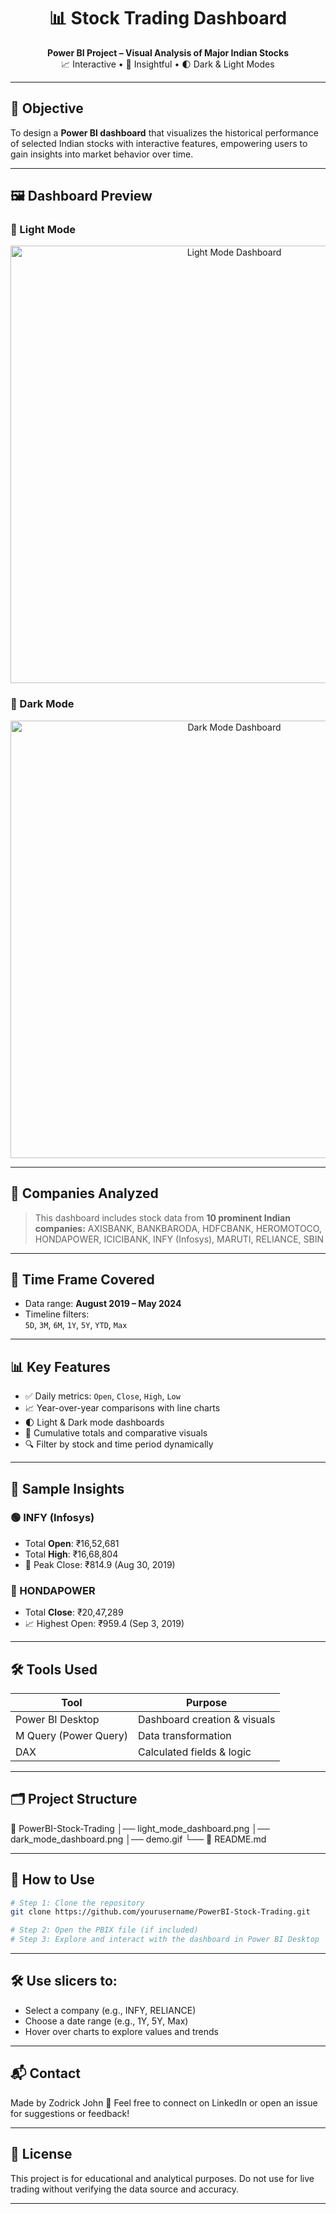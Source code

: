 <h1 align="center">📊 Stock Trading Dashboard</h1>
<p align="center">
  <b>Power BI Project – Visual Analysis of Major Indian Stocks</b><br>
  📈 Interactive • 🧠 Insightful • 🌓 Dark & Light Modes
</p>

---

## 🧠 Objective

To design a **Power BI dashboard** that visualizes the historical performance of selected Indian stocks with interactive features, empowering users to gain insights into market behavior over time.

---

## 🖼️ Dashboard Preview

### 🔹 Light Mode  
<p align="center">
  <img src="stock_dashboard_white.gif" alt="Light Mode Dashboard" width="700"/>
</p>

### 🔸 Dark Mode  
<p align="center">
  <img src="stock_dashboard_black.gif" alt="Dark Mode Dashboard" width="700"/>
</p>

---

## 🏢 Companies Analyzed

> This dashboard includes stock data from **10 prominent Indian companies:**
AXISBANK, BANKBARODA, HDFCBANK, HEROMOTOCO, HONDAPOWER,
ICICIBANK, INFY (Infosys), MARUTI, RELIANCE, SBIN

---

## 📅 Time Frame Covered

- Data range: **August 2019 – May 2024**
- Timeline filters:  
  `5D`, `3M`, `6M`, `1Y`, `5Y`, `YTD`, `Max`

---

## 📊 Key Features

- ✅ Daily metrics: `Open`, `Close`, `High`, `Low`
- 📈 Year-over-year comparisons with line charts
- 🌓 Light & Dark mode dashboards
- 📌 Cumulative totals and comparative visuals
- 🔍 Filter by stock and time period dynamically

---

## 📌 Sample Insights

### 🟢 INFY (Infosys)
- Total **Open**: ₹16,52,681  
- Total **High**: ₹16,68,804  
- 📌 Peak Close: ₹814.9 (Aug 30, 2019)

### 🔵 HONDAPOWER
- Total **Close**: ₹20,47,289  
- 📈 Highest Open: ₹959.4 (Sep 3, 2019)

---

## 🛠️ Tools Used

| Tool             | Purpose                      |
|------------------|-------------------------------|
| Power BI Desktop | Dashboard creation & visuals |
| M Query (Power Query) | Data transformation      |
| DAX              | Calculated fields & logic     |

---

## 🗂️ Project Structure

📁 PowerBI-Stock-Trading
│── light_mode_dashboard.png
│── dark_mode_dashboard.png
│── demo.gif
└── 📄 README.md

---

## 🚀 How to Use

```bash
# Step 1: Clone the repository
git clone https://github.com/yourusername/PowerBI-Stock-Trading.git

# Step 2: Open the PBIX file (if included)
# Step 3: Explore and interact with the dashboard in Power BI Desktop
```

---

## 🛠️ Use slicers to:

- Select a company (e.g., INFY, RELIANCE)
- Choose a date range (e.g., 1Y, 5Y, Max)
- Hover over charts to explore values and trends

---

## 📬 Contact

Made by Zodrick John
💌 Feel free to connect on LinkedIn or open an issue for suggestions or feedback!

---

## 📘 License

This project is for educational and analytical purposes.
Do not use for live trading without verifying the data source and accuracy.

---

